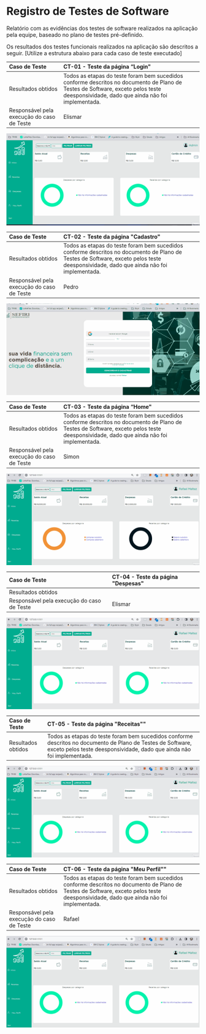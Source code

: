 # Registro de Testes de Software

Relatório com as evidências dos testes de software realizados na aplicação pela equipe, baseado no plano de testes pré-definido.

Os resultados dos testes funcionais realizados na aplicação são descritos a seguir. [Utilize a estrutura abaixo para cada caso de teste executado]

|Caso de Teste    | CT-01 - Teste da página “Login" |
|:---|:---|
| Resultados obtidos | Todos as etapas do teste foram bem sucedidos conforme descritos no documento de Plano de Testes de Software, exceto pelos teste deesponsividade, dado que ainda não foi implementada.  |
| Responsável pela execução do caso de Teste | Elismar |

 ![Caso de teste da Página "Login"](./img/CT-01.gif)

|Caso de Teste    | CT-02 - Teste da página "Cadastro"  |
|:---|:---|
| Resultados obtidos | Todos as etapas do teste foram bem sucedidos conforme descritos no documento de Plano de Testes de Software, exceto pelos teste deesponsividade, dado que ainda não foi implementada.  |
| Responsável pela execução do caso de Teste | Pedro |

 ![Caso de teste da Página "Cadastro"](./img/CT-02.gif)

|Caso de Teste    | CT-03 - Teste da página “Home" |
|:---|:---|
| Resultados obtidos | Todos as etapas do teste foram bem sucedidos conforme descritos no documento de Plano de Testes de Software, exceto pelos teste deesponsividade, dado que ainda não foi implementada. |
| Responsável pela execução do caso de Teste | Simon |

 ![Caso de teste da Página "Home"](./img/CT-03.gif)

|Caso de Teste    | CT-04 - Teste da página "Despesas" |
|:---|:---|
| Resultados obtidos |  |
| Responsável pela execução do caso de Teste | Elismar |

 ![Caso de Teste da Página de "Despesas](./img/CT-04.gif)

|Caso de Teste    | CT-05 - Teste da página "Receitas"" |
|:---|:---|
| Resultados obtidos | Todos as etapas do teste foram bem sucedidos conforme descritos no documento de Plano de Testes de Software, exceto pelos teste deesponsividade, dado que ainda não foi implementada. | Rafael |

 ![Caso de Teste da Página de "Receitas"](./img/CT-05.gif)

|Caso de Teste    | CT-06 - Teste da página "Meu Perfil"" |
|:---|:---|
| Resultados obtidos | Todos as etapas do teste foram bem sucedidos conforme descritos no documento de Plano de Testes de Software, exceto pelos teste deesponsividade, dado que ainda não foi implementada. |
| Responsável pela execução do caso de Teste | Rafael |

 ![Caso de Teste da Página "Meu Perfil"](./img/CT-06.gif)
